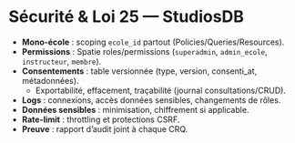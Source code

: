 # Sécurité & Loi 25 — StudiosDB

- **Mono-école** : scoping `ecole_id` partout (Policies/Queries/Resources).
- **Permissions** : Spatie roles/permissions (`superadmin`, `admin_ecole`, `instructeur`, `membre`).
- **Consentements** : table versionnée (type, version, consenti_at, métadonnées).  
  - Exportabilité, effacement, traçabilité (journal consultations/CRUD).
- **Logs** : connexions, accès données sensibles, changements de rôles.
- **Données sensibles** : minimisation, chiffrement si applicable.
- **Rate-limit** : throttling et protections CSRF.
- **Preuve** : rapport d’audit joint à chaque CRQ.
